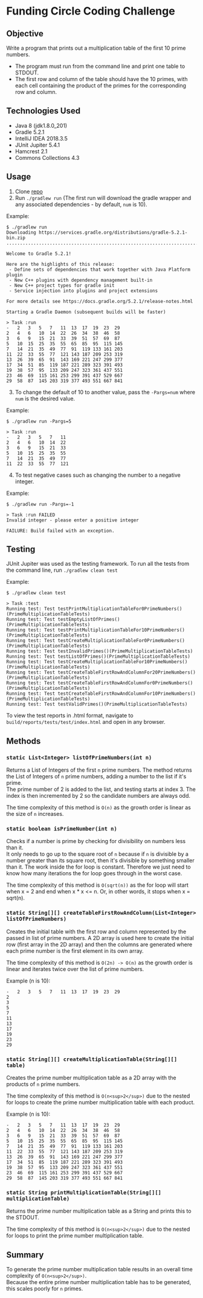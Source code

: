 # Funding Circle Coding Challenge

## Objective
Write a program that prints out a multiplication table of the first 10 prime numbers.
* The program must run from the command line and print one table to STDOUT.
* The first row and column of the table should have the 10 primes, with each cell containing the product of the primes for the corresponding row and column.

## Technologies Used
* Java 8 (jdk1.8.0_201)
* Gradle 5.2.1
* IntelliJ IDEA 2018.3.5
* JUnit Jupiter 5.4.1
* Hamcrest 2.1
* Commons Collections 4.3

## Usage
1. Clone [repo](https://github.com/jgillson/funding-circle-coding-challenge.git)
2. Run `./gradlew run` (The first run will download the gradle wrapper and any associated dependencies - by default, `num` is 10).

Example:
```
$ ./gradlew run
Downloading https://services.gradle.org/distributions/gradle-5.2.1-bin.zip
...................................................................................

Welcome to Gradle 5.2.1!

Here are the highlights of this release:
 - Define sets of dependencies that work together with Java Platform plugin
 - New C++ plugins with dependency management built-in
 - New C++ project types for gradle init
 - Service injection into plugins and project extensions

For more details see https://docs.gradle.org/5.2.1/release-notes.html

Starting a Gradle Daemon (subsequent builds will be faster)

> Task :run
-   2   3   5   7   11  13  17  19  23  29
2   4   6   10  14  22  26  34  38  46  58
3   6   9   15  21  33  39  51  57  69  87
5   10  15  25  35  55  65  85  95  115 145
7   14  21  35  49  77  91  119 133 161 203
11  22  33  55  77  121 143 187 209 253 319
13  26  39  65  91  143 169 221 247 299 377
17  34  51  85  119 187 221 289 323 391 493
19  38  57  95  133 209 247 323 361 437 551
23  46  69  115 161 253 299 391 437 529 667
29  58  87  145 203 319 377 493 551 667 841
```

3. To change the default of 10 to another value, pass the `-Pargs=num` where `num` is the desired value.

Example:
```
$ ./gradlew run -Pargs=5

> Task :run
-   2   3   5   7   11
2   4   6   10  14  22
3   6   9   15  21  33
5   10  15  25  35  55
7   14  21  35  49  77
11  22  33  55  77  121
```

4.  To test negative cases such as changing the number to a negative integer.

Example:
```
$ ./gradlew run -Pargs=-1

> Task :run FAILED
Invalid integer - please enter a positive integer

FAILURE: Build failed with an exception.
```

## Testing
JUnit Jupiter was used as the testing framework.
To run all the tests from the command line, run `./gradlew clean test`

Example:
```
$ ./gradlew clean test

> Task :test
Running test: Test testPrintMultiplicationTableFor0PrimeNumbers()(PrimeMultiplicationTableTests)
Running test: Test testEmptyListOfPrimes()(PrimeMultiplicationTableTests)
Running test: Test testPrintMultiplicationTableFor10PrimeNumbers()(PrimeMultiplicationTableTests)
Running test: Test testCreateMultiplicationTableFor0PrimeNumbers()(PrimeMultiplicationTableTests)
Running test: Test testInvalidPrimes()(PrimeMultiplicationTableTests)
Running test: Test testListOfPrimes()(PrimeMultiplicationTableTests)
Running test: Test testCreateMultiplicationTableFor10PrimeNumbers()(PrimeMultiplicationTableTests)
Running test: Test testCreateTableFirstRowAndColumnFor20PrimeNumbers()(PrimeMultiplicationTableTests)
Running test: Test testCreateTableFirstRowAndColumnFor0PrimeNumbers()(PrimeMultiplicationTableTests)
Running test: Test testCreateTableFirstRowAndColumnFor10PrimeNumbers()(PrimeMultiplicationTableTests)
Running test: Test testValidPrimes()(PrimeMultiplicationTableTests)
```

To view the test reports in .html format, navigate to `build/reports/tests/test/index.html` and open in any browser.

## Methods
### `static List<Integer> listOfPrimeNumbers(int n)`
Returns a List of Integers of the first `n` prime numbers.
The method returns the List of Integers of `n` prime numbers, adding a number to the list if it's prime.  
The prime number of 2 is added to the list, and testing starts at index 3. 
The index is then incremented by 2 so the candidate numbers are always odd.

The time complexity of this method is `O(n)` as the growth order is linear as the size of `n` increases.

### `static boolean isPrimeNumber(int n)`
Checks if a number is prime by checking for divisibility on numbers less than it.  
It only needs to go up to the square root of `n` because if `n` is divisible by a number greater than its square root, then it's divisible by something smaller than it.
The work inside the for loop is constant.
Therefore we just need to know how many iterations the for loop goes through in the worst case.

The time complexity of this method is `O(sqrt(n))` as the for loop will start when x = 2 and end when x * x <= n.
Or, in other words, it stops when x = sqrt(n).

### `static String[][] createTableFirstRowAndColumn(List<Integer> listOfPrimeNumbers)`
Creates the initial table with the first row and column represented by the passed in list of prime numbers.
A 2D array is used here to create the initial row (first array in the 2D array) and then the columns are generated where each prime number is the first element in its own array.

The time complexity of this method is `O(2n) -> O(n)` as the growth order is linear and iterates twice over the list of prime numbers.

Example (n is 10):
```
-   2   3   5   7   11  13  17  19  23  29
2   
3   
5   
7   
11  
13  
17  
19  
23  
29  
```

### `static String[][] createMultiplicationTable(String[][] table)`
Creates the prime number multiplication table as a 2D array with the products of `n` prime numbers.

The time complexity of this method is `O(n<sup>2</sup>)` due to the nested for loops to create the prime number multiplication table with each product.

Example (n is 10):
```
-   2   3   5   7   11  13  17  19  23  29
2   4   6   10  14  22  26  34  38  46  58
3   6   9   15  21  33  39  51  57  69  87
5   10  15  25  35  55  65  85  95  115 145
7   14  21  35  49  77  91  119 133 161 203
11  22  33  55  77  121 143 187 209 253 319
13  26  39  65  91  143 169 221 247 299 377
17  34  51  85  119 187 221 289 323 391 493
19  38  57  95  133 209 247 323 361 437 551
23  46  69  115 161 253 299 391 437 529 667
29  58  87  145 203 319 377 493 551 667 841
```

### `static String printMultiplicationTable(String[][] multiplicationTable)`
Returns the prime number multiplication table as a String and prints this to the STDOUT.

The time complexity of this method is `O(n<sup>2</sup>)` due to the nested for loops to print the prime number multiplication table.

## Summary
To generate the prime number multiplication table results in an overall time complexity of `O(n<sup>2</sup>)`.  
Because the entire prime number multiplication table has to be generated, this scales poorly for `n` primes.
